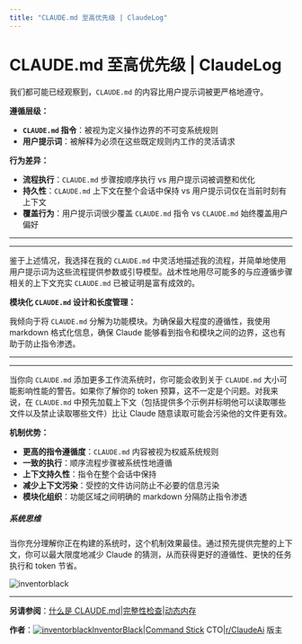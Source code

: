 ```yaml
---
title: "CLAUDE.md 至高优先级 | ClaudeLog"
---
```


# CLAUDE.md 至高优先级 | ClaudeLog

我们都可能已经观察到，`CLAUDE.md` 的内容比用户提示词被更严格地遵守。

**遵循层级：**

-   **`CLAUDE.md` 指令**：被视为定义操作边界的不可变系统规则
-   **用户提示词**：被解释为必须在这些既定规则内工作的灵活请求

**行为差异：**

-   **流程执行**：`CLAUDE.md` 步骤按顺序执行 vs 用户提示词被调整和优化
-   **持久性**：`CLAUDE.md` 上下文在整个会话中保持 vs 用户提示词仅在当前时刻有上下文
-   **覆盖行为**：用户提示词很少覆盖 `CLAUDE.md` 指令 vs `CLAUDE.md` 始终覆盖用户偏好

* * *

* * *

鉴于上述情况，我选择在我的 `CLAUDE.md` 中灵活地描述我的流程，并简单地使用用户提示词为这些流程提供参数或引导模型。战术性地用尽可能多的与应遵循步骤相关的上下文充实 `CLAUDE.md` 已被证明是富有成效的。

**模块化 `CLAUDE.md` 设计和长度管理：**

我倾向于将 `CLAUDE.md` 分解为功能模块。为确保最大程度的遵循性，我使用 markdown 格式化信息，确保 Claude 能够看到指令和模块之间的边界，这也有助于防止指令渗透。

* * *

* * *

当你向 `CLAUDE.md` 添加更多工作流系统时，你可能会收到关于 `CLAUDE.md` 大小可能影响性能的警告。如果你了解你的 token 预算，这不一定是个问题。对我来说，在 `CLAUDE.md` 中预先加载上下文（包括提供多个示例并标明他可以读取哪些文件以及禁止读取哪些文件）比让 Claude 随意读取可能会污染他的文件更有效。

**机制优势：**

-   **更高的指令遵循度**：`CLAUDE.md` 内容被视为权威系统规则
-   **一致的执行**：顺序流程步骤被系统性地遵循
-   **上下文持久性**：指令在整个会话中保持
-   **减少上下文污染**：受控的文件访问防止不必要的信息污染
-   **模块化组织**：功能区域之间明确的 markdown 分隔防止指令渗透

##### 系统思维

当你充分理解你正在构建的系统时，这个机制效果最佳。通过预先提供完整的上下文，你可以最大限度地减少 Claude 的猜测，从而获得更好的遵循性、更快的任务执行和 token 节省。

<img src="/img/supporters/inventorblack.png" alt="inventorblack" class="profile-image">

* * *

**另请参阅**：[什么是 CLAUDE.md](/mechanics-claude-md-supremacy.html)|[完整性检查](/mechanics-sanity-check.html)|[动态内存](/mechanics-dynamic-memory.html)

**作者**：[<img src="/img/supporters/inventorblack.png" alt="inventorblack" class="profile-image">InventorBlack](https://github.com/InventorBlack)|[Command Stick](https://commandstick.com/) CTO|[r/ClaudeAi](https://reddit.com/r/ClaudeAI) 版主